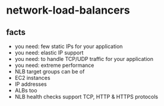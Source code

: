 # network-load-balancers

## facts

- you need: few static IPs for your application
- you need: elastic IP support
- you need: to handle TCP/UDP traffic for your application
- you need: extreme performance
- NLB target groups can be of 
- EC2 instances
- IP addresses
- ALBs too
- NLB health checks support TCP, HTTP & HTTPS protocols
